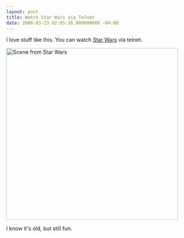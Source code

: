 ```yaml
---
layout: post
title: Watch Star Wars via Telnet
date: 2008-03-23 02:05:26.000000000 -04:00
---
```

I love stuff like this. You can watch [Star Wars](telnet://towel.blinkenlights.nl) via telnet.

<a href="/assets/2008/3/30/scene_from_star_wars.png"><img src="/assets/2008/3/30/scene_from_star_wars.png" alt="Scene from Star Wars" style="width: 460px" /></a>

I know it's old, but still fun.
